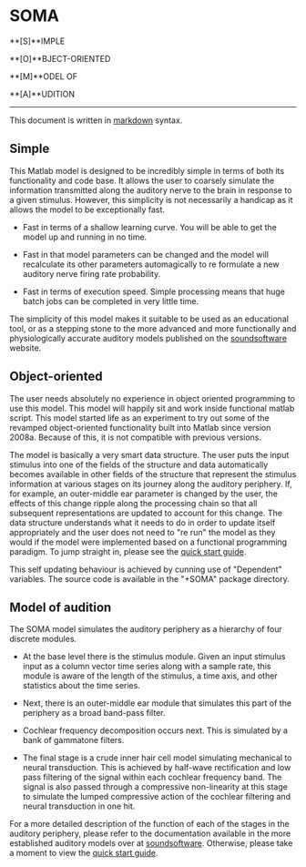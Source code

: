 SOMA
=====

**[S]**IMPLE

**[O]**BJECT-ORIENTED

**[M]**ODEL OF

**[A]**UDITION


- - - - - - - - - - - - - - - - - 

This document is written in [markdown] syntax.




Simple
------

This Matlab model is designed to be incredibly simple in terms of both its functionality and code base. It allows the user to coarsely simulate the information transmitted along the auditory nerve to the brain in response to a given stimulus. However, this simplicity is not necessarily a handicap as it allows the model to be exceptionally fast.

 - Fast in terms of a shallow learning curve. You will be able to get the model up and running in no time. 

 - Fast in that model parameters can be changed and the model will recalculate its other parameters automagically to re formulate a new auditory nerve firing rate probability.

 - Fast in terms of execution speed. Simple processing means that huge batch jobs can be completed in very little time.

The simplicity of this model makes it suitable to be used as an educational tool, or as a stepping stone to the more advanced and more functionally and physiologically accurate auditory models published on the [soundsoftware] website.




Object-oriented
---------------

The user needs absolutely no experience in object oriented programming to use this model. This model will happily sit and work inside functional matlab script. This model started life as an experiment to try out some of the revamped object-oriented functionality built into Matlab since version 2008a. Because of this, it is not compatible with previous versions. 

The model is basically a very smart data structure. The user puts the input stimulus into one of the fields of the structure and data automatically becomes available in other fields of the structure that represent the stimulus information at various stages on its journey along the auditory periphery. If, for example, an outer-middle ear parameter is changed by the user, the effects of this change ripple along the processing chain so that all subsequent representations are updated to account for this change. The data structure understands what it needs to do in order to update itself appropriately and the user does not need to "re run" the model as they would if the model were implemented based on a functional programming paradigm. To jump straight in, please see the [quick start guide].

This self updating behaviour is achieved by cunning use of "Dependent" variables. The source code is available in the "+SOMA" package directory.




Model of audition
-----------------

The SOMA model simulates the auditory periphery as a hierarchy of four discrete modules. 

 - At the base level there is the stimulus module. Given an input stimulus input as a column vector time series along with a sample rate, this module is aware of the length of the stimulus, a time axis, and other statistics about the time series.

 - Next, there is an outer-middle ear module that simulates this part of the periphery as a broad band-pass filter.

 - Cochlear frequency decomposition occurs next. This is simulated by a bank of gammatone filters.

 - The final stage is a crude inner hair cell model simulating mechanical to neural transduction. This is achieved by half-wave rectification and low pass filtering of the signal within each cochlear frequency band. The signal is also passed through a compressive non-linearity at this stage to simulate the lumped compressive action of the cochlear filtering and neural transduction in one hit.

For a more detailed description of the function of each of the stages in the auditory periphery, please refer to the documentation available in the more established auditory models over at [soundsoftware]. Otherwise, please take a moment to view the [quick start guide].


[soundsoftware]:http://code.soundsoftware.ac.uk/projects/auditory-models

[quick start guide]: https://github.com/audioplastic/soma/raw/master/docs/quickstart.md

[markdown]: http://softwaremaniacs.org/playground/showdown-highlight/
